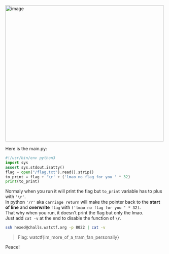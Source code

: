 <img width="499" height="429" alt="image" src="https://github.com/user-attachments/assets/3457bec6-d758-46a7-9b9d-27c304f15384" />  

Here is the main.py:
```python
#!/usr/bin/env python3
import sys
assert sys.stdout.isatty()
flag = open("/flag.txt").read().strip()
to_print = flag + '\r' + ('lmao no flag for you ' * 32)
print(to_print)
```

Normaly when you run it will print the flag but `to_print` variable has to plus with `'\r'`.  
In python `'/r'` aka `carriage return` will make the pointer back to the **start of line** and **overwrite** `flag` with `('lmao no flag for you ' * 32)`.  
That why when you run, it doesn't print the flag but only the lmao.  
Just add `cat -v` at the end to disable the function of `\r`.  
```bash
ssh hexed@challs.watctf.org -p 8022 | cat -v
```
> Flag: watctf{im_more_of_a_tram_fan_personally}

Peace!

